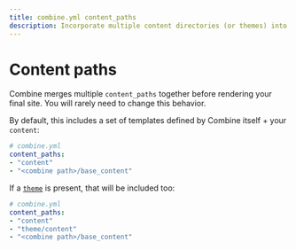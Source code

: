 ```yaml
---
title: combine.yml content_paths
description: Incorporate multiple content directories (or themes) into your static site.
---
```


# Content paths

Combine merges multiple `content_paths` together before rendering your final site.
You will rarely need to change this behavior.

By default, this includes a set of templates defined by Combine itself + your `content`:

```yaml
# combine.yml
content_paths:
- "content"
- "<combine path>/base_content"
```

If a [`theme`](/themes/) is present,
that will be included too:

```yaml
# combine.yml
content_paths:
- "content"
- "theme/content"
- "<combine path>/base_content"
```
